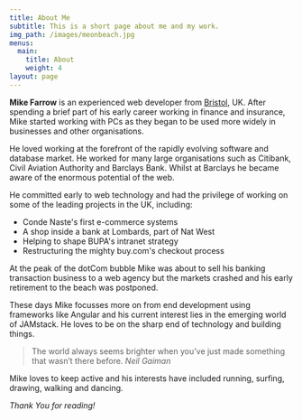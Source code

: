 ```yaml
---
title: About Me
subtitle: This is a short page about me and my work.
img_path: /images/meonbeach.jpg
menus:
  main:
    title: About
    weight: 4
layout: page
---
```


**Mike Farrow** is an experienced web developer from [Bristol](https://en.wikipedia.org/wiki/Bristol), UK. After spending a brief part of his early career working in finance and insurance, Mike started working with PCs as they began to be used more widely in businesses and other organisations.

He loved working at the forefront of the rapidly evolving software and database market. He worked for many large organisations such as Citibank, Civil Aviation Authority and Barclays Bank. Whilst at Barclays he became aware of the enormous potential of the web.

He committed early to web technology and had the privilege of working on some of the leading projects in the UK, including:

- Conde Naste's first e-commerce systems
- A shop inside a bank at Lombards, part of Nat West
- Helping to shape BUPA's intranet strategy
- Restructuring the mighty buy.com's checkout process

At the peak of the dotCom bubble Mike was about to sell his banking transaction business to a web agency but the markets crashed and his early retirement to the beach was postponed.

These days Mike focusses more on from end development using frameworks like Angular and his current interest lies in the emerging world of JAMstack. He loves to be on the sharp end of technology and building things.

>The world always seems brighter when you’ve just made something that wasn’t there before. <cite>Neil Gaiman</cite>

Mike loves to keep active and his interests have included running, surfing, drawing, walking and dancing.

*Thank You for reading!*
